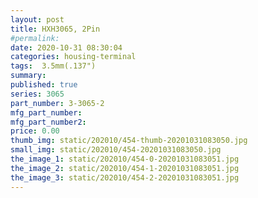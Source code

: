 ```yaml
---
layout: post
title: HXH3065, 2Pin
#permalink: 
date: 2020-10-31 08:30:04
categories: housing-terminal
tags:  3.5mm(.137")
summary: 
published: true 
series: 3065
part_number: 3-3065-2
mfg_part_number: 
mfg_part_number2: 
price: 0.00
thumb_img: static/202010/454-thumb-20201031083050.jpg
small_img: static/202010/454-20201031083050.jpg
the_image_1: static/202010/454-0-20201031083051.jpg
the_image_2: static/202010/454-1-20201031083051.jpg
the_image_3: static/202010/454-2-20201031083051.jpg
---
```



